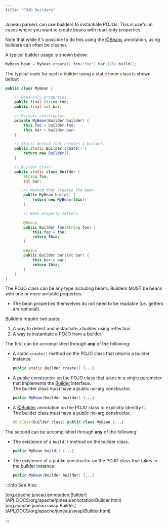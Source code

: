 ```yaml
---
title: "POJO Builders"
---
```


Juneau parsers can use builders to instantiate POJOs.
This is useful in cases where you want to create beans with read-only properties.

Note that while it's possible to do this using the [@Beanc](API_DOCS/org/apache/juneau/annotation/Beanc.html)
annotation, using builders can often be cleaner.

A typical builder usage is shown below:

```java
MyBean bean = MyBean.create().foo("foo").bar(123).build();
```

The typical code for such a builder using a static inner class is shown below:

```java
public class MyBean {

    // Read-only properties.
    public final String foo;
    public final int bar;

    // Private constructor.
    private MyBean(Builder builder) {
        this.foo = builder.foo;
        this.bar = builder.bar;
    }

    // Static method that creates a builder.
    public static Builder create() {
        return new Builder();
    }

    // Builder class.
    public static class Builder {
        String foo;
        int bar;

        // Method that creates the bean.
        public MyBean build() {
            return new MyBean(this);
        }

        // Bean property setters.

        @Beanp
        public Builder foo(String foo) {
            this.foo = foo;
            return this;
        }

        @Beanp
        public Builder bar(int bar) {
            this.bar = bar;
            return this;
        }
    }
}
```

The POJO class can be any type including beans.
Builders MUST be beans with one or more writable properties.

 - The bean properties themselves do not need to be readable (i.e. getters are optional).

Builders require two parts:

1. A way to detect and instantiate a builder using reflection.
2. A way to instantiate a POJO from a builder.

The first can be accomplished through **any** of the following:

- A static `create()` method on the POJO class that returns a builder instance.  
  ```java
  public static Builder create() {...}
  ```
- A public constructor on the POJO class that takes in a single parameter that implements the [Builder](API_DOCS/org/apache/juneau/swap/Builder.html) interface.  
  The builder class must have a public no-arg constructor.  
  ```java
  public MyBean(Builder builder) {...}
  ```
- A [@Builder](API_DOCS/org/apache/juneau/annotation/Builder.html) annotation on the POJO class to explicitly identify it.  
  The builder class must have a public no-arg constructor.
  ```java
  @Builder(Builder.class) public class MyBean {...}
  ```

The second can be accomplished through **any** of the following:

- The existence of a `build()` method on the builder class.
  ```java
  public MyBean build() {...}
  ```
- The existence of a public constructor on the POJO class that takes in the builder instance.  
  ```java
  public MyBean(Builder builder) {...}
  ```

:::info See Also

<tree>
<node-0><java-annotation>[org.apache.juneau.annotation.Builder](API_DOCS/org/apache/juneau/annotation/Builder.html)</java-annotation></node-0>
<node-0><java-abstract-class>[org.apache.juneau.swap.Builder](API_DOCS/org/apache/juneau/swap/Builder.html)</java-abstract-class></node-0>
</tree>

:::